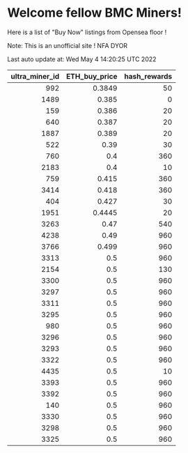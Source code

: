 # Welcome fellow BMC Miners!
Here is a list of "Buy Now" listings from Opensea floor !

Note: This is an unofficial site ! NFA DYOR


Last auto update at: Wed May  4 14:20:25 UTC 2022


|   ultra_miner_id |   ETH_buy_price |   hash_rewards |
|-----------------:|----------------:|---------------:|
|              992 |          0.3849 |             50 |
|             1489 |          0.385  |              0 |
|              159 |          0.386  |             20 |
|              640 |          0.387  |             20 |
|             1887 |          0.389  |             20 |
|              522 |          0.39   |             30 |
|              760 |          0.4    |            360 |
|             2183 |          0.4    |             10 |
|              759 |          0.415  |            360 |
|             3414 |          0.418  |            360 |
|              404 |          0.427  |             30 |
|             1951 |          0.4445 |             20 |
|             3263 |          0.47   |            540 |
|             4238 |          0.49   |            960 |
|             3766 |          0.499  |            960 |
|             3313 |          0.5    |            960 |
|             2154 |          0.5    |            130 |
|             3300 |          0.5    |            960 |
|             3297 |          0.5    |            960 |
|             3311 |          0.5    |            960 |
|             3295 |          0.5    |            960 |
|              980 |          0.5    |            960 |
|             3296 |          0.5    |            960 |
|             3293 |          0.5    |            960 |
|             3322 |          0.5    |            960 |
|             4435 |          0.5    |             10 |
|             3393 |          0.5    |            960 |
|             3392 |          0.5    |            960 |
|              140 |          0.5    |            960 |
|             3330 |          0.5    |            960 |
|             3298 |          0.5    |            960 |
|             3325 |          0.5    |            960 |